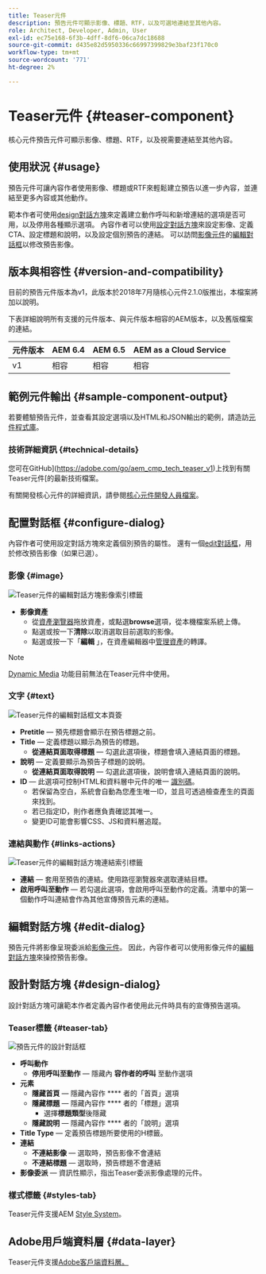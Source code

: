 ```yaml
---
title: Teaser元件
description: 預告元件可顯示影像、標題、RTF，以及可選地連結至其他內容。
role: Architect, Developer, Admin, User
exl-id: ec75e168-6f3b-4dff-8df6-06ca7dc18688
source-git-commit: d435e82d5950336c66997399829e3baf23f170c0
workflow-type: tm+mt
source-wordcount: '771'
ht-degree: 2%

---
```


# Teaser元件 {#teaser-component}

核心元件預告元件可顯示影像、標題、RTF，以及視需要連結至其他內容。

## 使用狀況 {#usage}

預告元件可讓內容作者使用影像、標題或RTF來輕鬆建立預告以進一步內容，並連結至更多內容或其他動作。

範本作者可使用[design對話方塊](#design-dialog)來定義建立動作呼叫和新增連結的選項是否可用，以及停用各種顯示選項。 內容作者可以使用[設定對話方塊](#configure-dialog)來設定影像、定義CTA、設定標題和說明，以及設定個別預告的連結。 可以訪問[影像元件](image.md)的[編輯對話框](image.md#edit-dialog)以修改預告影像。

## 版本與相容性 {#version-and-compatibility}

目前的預告元件版本為v1，此版本於2018年7月隨核心元件2.1.0版推出，本檔案將加以說明。

下表詳細說明所有支援的元件版本、與元件版本相容的AEM版本，以及舊版檔案的連結。

| 元件版本 | AEM 6.4 | AEM 6.5 | AEM as a Cloud Service  |
|---|---|---|---|
| v1 | 相容 | 相容 | 相容 |

## 範例元件輸出 {#sample-component-output}

若要體驗預告元件，並查看其設定選項以及HTML和JSON輸出的範例，請造訪[元件程式庫](https://adobe.com/go/aem_cmp_library_teaser)。

### 技術詳細資訊 {#technical-details}

您可在GitHub](https://adobe.com/go/aem_cmp_tech_teaser_v1)上找到有關Teaser元件[的最新技術檔案。

有關開發核心元件的詳細資訊，請參閱[核心元件開發人員檔案](/help/developing/overview.md)。

## 配置對話框 {#configure-dialog}

內容作者可使用設定對話方塊來定義個別預告的屬性。 還有一個[edit對話框](#edit-dialog)，用於修改預告影像（如果已選）。

### 影像 {#image}

![Teaser元件的編輯對話方塊影像索引標籤](/help/assets/teaser-edit-image.png)

* **影像資產**
   * 從[資產瀏覽器](https://experienceleague.adobe.com/docs/experience-manager-cloud-service/sites/authoring/fundamentals/environment-tools.html)拖放資產，或點選&#x200B;**browse**&#x200B;選項，從本機檔案系統上傳。
   * 點選或按一下&#x200B;**清除**&#x200B;以取消選取目前選取的影像。
   * 點選或按一下「**編輯** 」，在資產編輯器中[管理資產](https://experienceleague.adobe.com/docs/experience-manager-cloud-service/assets/manage/manage-digital-assets.html)的轉譯。

>[!NOTE]
>
>[Dynamic Media](image.md#dynamic-media) 功能目前無法在Teaser元件中使用。

### 文字 {#text}

![Teaser元件的編輯對話框文本頁簽](/help/assets/teaser-edit-text.png)

* **Pretitle**  — 預先標題會顯示在預告標題之前。
* **Title**  — 定義標題以顯示為預告的標題。
   * **從連結頁面取得標題**  — 勾選此選項後，標題會填入連結頁面的標題。
* **說明**  — 定義要顯示為預告子標題的說明。
   * **從連結頁面取得說明**  — 勾選此選項後，說明會填入連結頁面的說明。
* **ID**  — 此選項可控制HTML和資料層中元件的唯一 [識別碼](/help/developing/data-layer/overview.md)。
   * 若保留為空白，系統會自動為您產生唯一ID，並且可透過檢查產生的頁面來找到。
   * 若已指定ID，則作者應負責確認其唯一。
   * 變更ID可能會影響CSS、JS和資料層追蹤。

### 連結與動作 {#links-actions}

![Teaser元件的編輯對話方塊連結索引標籤](/help/assets/teaser-edit-link.png)

* **連結**  — 套用至預告的連結。使用路徑瀏覽器來選取連結目標。
* **啟用呼叫至動作**  — 若勾選此選項，會啟用呼叫至動作的定義。清單中的第一個動作呼叫連結會作為其他宣傳預告元素的連結。

## 編輯對話方塊 {#edit-dialog}

預告元件將影像呈現委派給[影像元件](image.md)。 因此，內容作者可以使用影像元件的[編輯對話方塊](image.md#edit-dialog)來操控預告影像。

## 設計對話方塊 {#design-dialog}

設計對話方塊可讓範本作者定義內容作者使用此元件時具有的宣傳預告選項。

### Teaser標籤 {#teaser-tab}

![預告元件的設計對話框](/help/assets/teaser-design.png)

* **呼叫動作**
   * **停用呼叫至動作**  — 隱藏內 **容作者的呼叫** 至動作選項
* **元素**
   * **隱藏首頁**  — 隱藏內容作 **** 者的「首頁」選項
   * **隱藏標題**  — 隱藏內容作 **** 者的「標題」選項
      * 選擇&#x200B;**標題類型**&#x200B;後隱藏
   * **隱藏說明**  — 隱藏內容作 **** 者的「說明」選項
* **Title Type**  — 定義預告標題所要使用的H標籤。
* **連結**
   * **不連結影像**  — 選取時，預告影像不會連結
   * **不連結標題**  — 選取時，預告標題不會連結
* **影像委派**  — 資訊性顯示，指出Teaser委派影像處理的元件。

### 樣式標籤 {#styles-tab}

Teaser元件支援AEM [Style System](/help/get-started/authoring.md#component-styling)。

## Adobe用戶端資料層 {#data-layer}

Teaser元件支援[Adobe客戶端資料層。](/help/developing/data-layer/overview.md)
